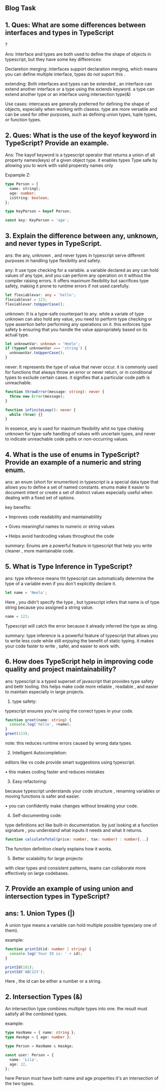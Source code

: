 ## Blog Task

## 1. Ques: What are some differences between interfaces and types in TypeScript

?

Ans: Interface and types are both used to define the shape of objects in
typescript, but they have some key differences:

Declaretion merging: interfaces support declaration merging, which means you can
define multiple interface, types do not suport this .

extending: Both interfaces and types can be extended , an interface can extend
another interface or a type using the extends keyword. a type can extend another
type or an interface using intersection type(&)

Use cases: intercaces are generally preferred for defining the shape of objects,
especially when working with clasess. type are more versatile and can be used
for other purposes, such as defining union types, tuple types, or function
types.

## 2. Ques: What is the use of the keyof keyword in TypeScript? Provide an example.

Ans: The kayof keyword is a typescript operator that returns a union of all
property names(keys) of a given object type. it enables types Type safe by
allowing you to work with valid propersty names only

Expample Z:

```ts
type Person = {
  name: stringl;
  age: number;
  isString: boolean;
};

type KeyPerson = keyof Person;

const key: KeyPerson = 'age';
```

## 3. Explain the difference between any, unknown, and never types in TypeScript.

ans: the any, unknown , and never types in typescript serve different purposes
in handling type flexibility and safety.

any: It use type checking for a variable. a variable declared as any can hold
values of any type, and you can perform any operation on it without the compiler
raising errors. It offers maximum flexibility but sacrifices type safety, making
it prone to runtime errors if not used carefully.

```ts
let flexiablevar: any = 'hello';
flexiablevar = 123;
flexiablevar.toUpperCase();
```

unknown: It is a type-safe counterpart to any. while a variale of type unknown
can also hold any value, you need to perform type checking or type assertion
befor performing any operations on it. this enforces type safety b ensuring that
you handle the value appropriately based on its actual type.

```ts
let unknownVar: unknown = 'Heelo';
if (typeof unknownVar === 'string') {
  unknownVar.toUpperCase();
}
```

never: It represents the type of value that never occur. it is commonly used for
functions that always throw an error or never return, or in conditional types to
exclude certain cases. it signifies that a particular code path is unreachable.

```ts
function throwError(message: string): never {
  throw new Error(message);
}

function infiniteLoop(): never {
  while (true) {}
}
```

In essence, any is used for maximum flexibility whit no type cheking unknown for
type-safe handling of values with uncertain types, and never to indicate
unreachable code paths or non-occurring values.

## 4. What is the use of enums in TypeScript? Provide an example of a numeric and string enum.

ans: an enum (short for enumertion) in typescript is a special data type that
allows you to define a set of named constants. enums make it easier to document
intent or create a set of distinct values especially useful when dealing with a
fixed set of options.

key benefits:

• Improves code readability and maintainablility

• Gives meaningful names to numeric or string values

• Helps avoid hardcoding values throughout the code

summary: Enums are a powerful feature in typescript that help you write cleaner
, more maintainable code.

## 5. What is Type Inference in TypeScript?

ans: type inference means tht typescript can automatically determine the type of
a variable even if you don't explicitly declare it.

```ts
let name = 'Neela';
```

Here , you didn't specify the type , but typescript infers that name is of type
string because you assigned a string value.

```ts
name = 123;
```

Typescript will catch the error because it already inferred the type as sting.

summary: type inference is a powerful feature of typescript that allows you to
write less code while still enjoying the benefit of static typing. it makes your
code faster to write , safer, and easier to work with.

## 6. How does TypeScript help in improving code quality and project maintainability?

ans: typescript is a typed superset of javascript that provides type safety and
bettr tooling. this helps make code more reliable , readable , and easier to
maintain especially in large projects.

1. type safety:

typescript ensures you're using the correct types in your code.

```ts
function greet(name: string) {
  console.log('hello', +name);
}
greet(123);
```

note: this reduces runtime errors caused by wrong data types.

2. Intelligent Autocompletion:

editors like vs code provide smart suggestions using typescript.

• this makes coding faster and reduces mistakes

3. Easy refactoring:

because typescript understands your code structure , renaming variables or
moving functions is safer and easier.

• you can confidently make changes without breaking your code.

4. Self-documenting code:

type definitions act like built-in documentation. by just looking at a function
signature , you understand what inputs it needs and what it returns.

```ts
function calculateTotal(price: number, tax: number) : number{...}

```

The function definition clearly explains how it works.

5. Better scalability for large projects:

with clear types and consistent patterns, teams can collaborate more effectively
on large codebases.

## 7. Provide an example of using union and intersection types in TypeScript?

## ans: 1. Union Types (|)

A union type means a variable can hold multiple possible types(any one of them).

example:

```ts
function printId(id: number | string) {
  console.log('Your ID is: ' + id);
}

printId(101);
printId('ABC123');
```

Here , the id can be either a number or a string.

## 2. Intersection Types (&)

An intersection type combines multiple types into one. the result must satisfy
all the combined types.

example:

```ts
type HasName = { name: string };
type HasAge = { age: number };

type Person = HasName & HasAge;

const user: Person = {
  name: 'Lila',
  age: 22,
};
```

here Person must have both name and age properties it's an intersection of the
two types.
